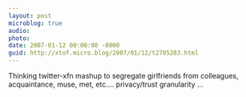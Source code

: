 ```yaml
---
layout: post
microblog: true
audio: 
photo: 
date: 2007-01-12 00:00:00 -0000
guid: http://xtof.micro.blog/2007/01/12/t2705283.html
---
```

Thinking twitter-xfn mashup to segregate girlfriends from colleagues, acquaintance, muse, met, etc.... privacy/trust granularity ... 
